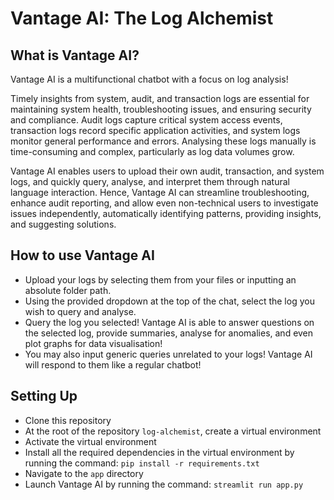 # Vantage AI: The Log Alchemist

## What is Vantage AI?
Vantage AI is a multifunctional chatbot with a focus on log analysis!

Timely insights from system, audit, and transaction logs are essential for maintaining system health, troubleshooting issues, and ensuring security and compliance. Audit logs capture critical system access events, transaction logs record specific application activities, and system logs monitor general performance and errors. Analysing these logs manually is time-consuming and complex, particularly as log data volumes grow.

Vantage AI enables users to upload their own audit, transaction, and system logs, and quickly query, analyse, and interpret them through natural language interaction. Hence, Vantage AI can streamline troubleshooting, enhance audit reporting, and allow even non-technical users to investigate issues independently, automatically identifying patterns, providing insights, and suggesting solutions.

## How to use Vantage AI
- Upload your logs by selecting them from your files or inputting an absolute folder path.
- Using the provided dropdown at the top of the chat, select the log you wish to query and analyse.
- Query the log you selected! Vantage AI is able to answer questions on the selected log, provide summaries, analyse for anomalies, and even plot graphs for data visualisation!
- You may also input generic queries unrelated to your logs! Vantage AI will respond to them like a regular chatbot!

## Setting Up
- Clone this repository
- At the root of the repository `log-alchemist`, create a virtual environment
- Activate the virtual environment
- Install all the required dependencies in the virtual environment by running the command: `pip install -r requirements.txt`
- Navigate to the `app` directory
- Launch Vantage AI by running the command: `streamlit run app.py`
